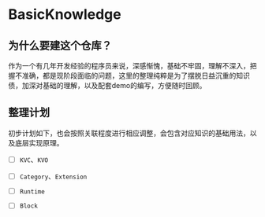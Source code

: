# BasicKnowledge
## 为什么要建这个仓库？
作为一个有几年开发经验的程序员来说，深感惭愧，基础不牢固，理解不深入，把握不准确，都是现阶段面临的问题，这里的整理纯粹是为了摆脱日益沉重的知识债，加深对基础的理解，以及配套demo的编写，方便随时回顾。

## 整理计划
初步计划如下，也会按照关联程度进行相应调整，会包含对应知识的基础用法，以及底层实现原理。
- [ ] `KVC`、`KVO`
- [ ] `Category`、`Extension`
- [ ] `Runtime`
- [ ] `Block`


